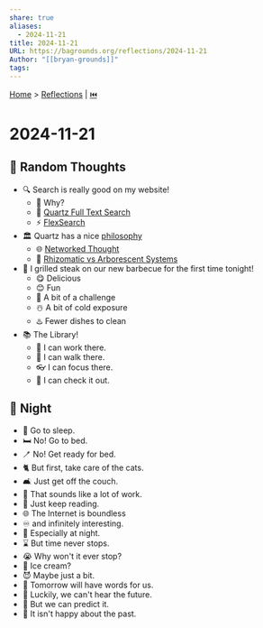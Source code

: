 ```yaml
---  
share: true  
aliases:  
  - 2024-11-21  
title: 2024-11-21  
URL: https://bagrounds.org/reflections/2024-11-21  
Author: "[[bryan-grounds]]"  
tags:   
---  
```

[Home](../index.md) > [Reflections](./index.md) | [⏮️](./2024-11-20.md)  
# 2024-11-21  
## 🎲 Random Thoughts  
- 🔍 Search is really good on my website!  
  - 🤔 Why?  
  - 📜 [Quartz Full Text Search](https://quartz.jzhao.xyz/features/full-text-search)  
  - ⚡ [FlexSearch](https://github.com/nextapps-de/flexsearch)  
- 🏛️ Quartz has a nice [philosophy](https://quartz.jzhao.xyz/philosophy)  
  - 🌐 [Networked Thought](https://jzhao.xyz/posts/networked-thought)  
  - 🍄 [Rhizomatic vs Arborescent Systems](https://jzhao.xyz/thoughts/rhizomatic-vs-arborescent)  
- 🥩 I grilled steak on our new barbecue for the first time tonight!  
  - 😋 Delicious   
  - 😊 Fun  
  - 🧩 A bit of a challenge  
  - ☃️ A bit of cold exposure  
  - ♨️ Fewer dishes to clean  
- 📚 The Library!  
  - 💼 I can work there.  
  - 👟 I can walk there.  
  - 👓 I can focus there.  
  - 👀 I can check it out.  
  
## 🌙 Night  
- 🥱 Go to sleep.  
- 🛏️ No! Go to bed.  
- 🪥 No! Get ready for bed.  
- 🐈 But first, take care of the cats.  
- 🛋️ Just get off the couch.  
- 🧰 That sounds like a lot of work.  
- 🤫 Just keep reading.  
- 🌐 The Internet is boundless  
- ♾️ and infinitely interesting.  
- 🧠 Especially at night.  
- ⌛ But time never stops.  
- 😭 Why won't it ever stop?  
- 🍨 Ice cream?  
- 😈 Maybe just a bit.  
- 👿 Tomorrow will have words for us.  
- 🙉 Luckily, we can't hear the future.  
- 🔮 But we can predict it.  
- 🤬 It isn't happy about the past.  
